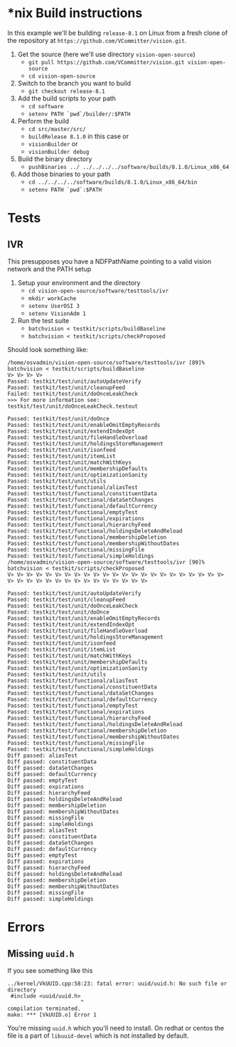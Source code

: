 # *nix Build instructions

In this example we'll be building `release-8.1` on Linux from a fresh clone of the repository at `https://github.com/VCommitter/vision.git`.  

1. Get the source (here we'll use directory `vision-open-source`)
   * `git pull https://github.com/VCommitter/vision.git vision-open-source`
   * `cd vision-open-source`
1. Switch to the branch you want to build
   * `git checkout release-8.1`
1. Add the build scripts to your path
   * `cd software`
   * ``setenv PATH `pwd`/builder/:$PATH``
1. Perform the build
   * `cd src/master/src/`
   * `buildRelease 8.1.0` in this case or
   * `visionBuilder` or
   * `visionBuilder debug`
1. Build the binary directory
   * `pushBinaries ../ ../../../../software/builds/8.1.0/Linux_x86_64`
1. Add those binaries to your path
   * `cd ../../../../software/builds/8.1.0/Linux_x86_64/bin`
   * ``setenv PATH `pwd`:$PATH``
   
   
# Tests

## IVR

This presupposes you have a NDFPathName pointing to a valid vision network and the PATH setup 

1. Setup your environment and the directory
   * `cd vision-open-source/software/testtools/ivr`
   * `mkdir workCache`
   * `setenv UserOSI 3`
   * `setenv VisionAdm 1`
1. Run the test suite
   * `batchvision < testkit/scripts/buildBaseline`
   * `batchvision < testkit/scripts/checkProposed`
   
Should look something like:

```
/home/osvadmin/vision-open-source/software/testtools/ivr [89]% batchvision < testkit/scripts/buildBaseline
V> V> V> V>
Passed: testkit/test/unit/autoUpdateVerify
Passed: testkit/test/unit/cleanupFeed
Failed: testkit/test/unit/doOnceLeakCheck
>>> For more information see: testkit/test/unit/doOnceLeakCheck.testout

Passed: testkit/test/unit/doOnce
Passed: testkit/test/unit/enableOmitEmptyRecords
Passed: testkit/test/unit/extendIndexOpt
Passed: testkit/test/unit/fileHandleOverload
Passed: testkit/test/unit/holdingsStoreManagement
Passed: testkit/test/unit/isonfeed
Passed: testkit/test/unit/itemList
Passed: testkit/test/unit/matchWithKeys
Passed: testkit/test/unit/membershipDefaults
Passed: testkit/test/unit/optimizationSanity
Passed: testkit/test/unit/utils
Passed: testkit/test/functional/aliasTest
Passed: testkit/test/functional/constituentData
Passed: testkit/test/functional/dataSetChanges
Passed: testkit/test/functional/defaultCurrency
Passed: testkit/test/functional/emptyTest
Passed: testkit/test/functional/expirations
Passed: testkit/test/functional/hierarchyFeed
Passed: testkit/test/functional/holdingsDeleteAndReload
Passed: testkit/test/functional/membershipDeletion
Passed: testkit/test/functional/membershipWithoutDates
Passed: testkit/test/functional/missingFile
Passed: testkit/test/functional/simpleHoldings
/home/osvadmin/vision-open-source/software/testtools/ivr [90]% batchvision < testkit/scripts/checkProposed
V> V> V> V> V> V> V> V> V> V> V> V> V> V> V> V> V> V> V> V> V> V> V> V> V> V> V> V> V> V> V> V> V> V> V> V> V> V>

Passed: testkit/test/unit/autoUpdateVerify
Passed: testkit/test/unit/cleanupFeed
Passed: testkit/test/unit/doOnceLeakCheck
Passed: testkit/test/unit/doOnce
Passed: testkit/test/unit/enableOmitEmptyRecords
Passed: testkit/test/unit/extendIndexOpt
Passed: testkit/test/unit/fileHandleOverload
Passed: testkit/test/unit/holdingsStoreManagement
Passed: testkit/test/unit/isonfeed
Passed: testkit/test/unit/itemList
Passed: testkit/test/unit/matchWithKeys
Passed: testkit/test/unit/membershipDefaults
Passed: testkit/test/unit/optimizationSanity
Passed: testkit/test/unit/utils
Passed: testkit/test/functional/aliasTest
Passed: testkit/test/functional/constituentData
Passed: testkit/test/functional/dataSetChanges
Passed: testkit/test/functional/defaultCurrency
Passed: testkit/test/functional/emptyTest
Passed: testkit/test/functional/expirations
Passed: testkit/test/functional/hierarchyFeed
Passed: testkit/test/functional/holdingsDeleteAndReload
Passed: testkit/test/functional/membershipDeletion
Passed: testkit/test/functional/membershipWithoutDates
Passed: testkit/test/functional/missingFile
Passed: testkit/test/functional/simpleHoldings
Diff passed: aliasTest
Diff passed: constituentData
Diff passed: dataSetChanges
Diff passed: defaultCurrency
Diff passed: emptyTest
Diff passed: expirations
Diff passed: hierarchyFeed
Diff passed: holdingsDeleteAndReload
Diff passed: membershipDeletion
Diff passed: membershipWithoutDates
Diff passed: missingFile
Diff passed: simpleHoldings
Diff passed: aliasTest
Diff passed: constituentData
Diff passed: dataSetChanges
Diff passed: defaultCurrency
Diff passed: emptyTest
Diff passed: expirations
Diff passed: hierarchyFeed
Diff passed: holdingsDeleteAndReload
Diff passed: membershipDeletion
Diff passed: membershipWithoutDates
Diff passed: missingFile
Diff passed: simpleHoldings
```
   
   
# Errors

## Missing `uuid.h`

If you see something like this

``` 
../kernel/VkUUID.cpp:58:23: fatal error: uuid/uuid.h: No such file or directory
 #include <uuid/uuid.h>
                       ^
compilation terminated.
make: *** [VkUUID.o] Error 1
```

You're missing `uuid.h` which you'll need to install.  On redhat or centos the file is a part of `libuuid-devel` which is not installed by default.
